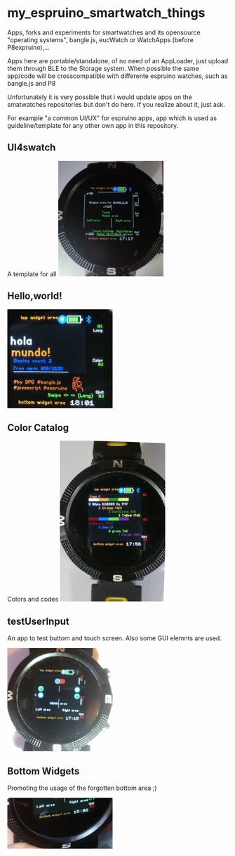 # my_espruino_smartwatch_things

Apps, forks and experiments for smartwatches and its opensource "operating systems", bangle.js, eucWatch or  WatchApps (before P8expruino),...

Apps here are portable/standalone, of no need of an AppLoader, just upload them through BLE to the Storage system.
When possible the same app/code will be crosscompatible with differente espruino watches, such as  bangle.js and P8

Unfortunately it is very possible that i would update apps on the smatwatches repositories but don't do here. If you realize about it, just ask.

For example "a common UI/UX" for espruino apps, app which is used as guideline/template for any other own app in this repository.

## UI4swatch
A template for all
![](/UI4swatch/UI4swatch_foto.png)

## Hello,world!

![](/helloworld/helloworld_es.png)

## Color Catalog
Colors and codes
![](/color_catalog/color_catalog_foto.png)

## testUserInput
An app to test buttom and touch screen.
Also some GUI elemnts are used.

![](/testuserinput/testUserInput_ss2.png)

## Bottom Widgets
Promoting the usage of the forgotten bottom area ;)

![](/widtextbottom/widTextBottom_ss1.jpg)

